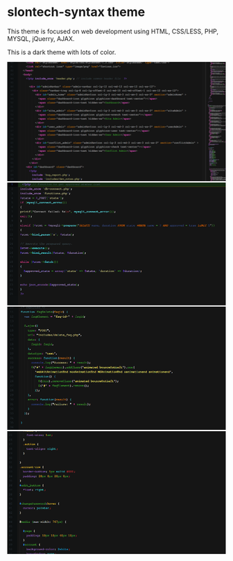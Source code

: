 # slontech-syntax theme

This theme is focused on web development using HTML, CSS/LESS, PHP, MYSQL, jQuerry, AJAX.

This is a dark theme with lots of color.


![screenshot ](https://raw.githubusercontent.com/najemnyvrah/slontech-syntax/master/screenshots/screenshot-1.png)
![screenshot ](https://raw.githubusercontent.com/najemnyvrah/slontech-syntax/master/screenshots/screenshot-2.png)
![screenshot ](https://raw.githubusercontent.com/najemnyvrah/slontech-syntax/master/screenshots/screenshot-3.png)
![screenshot ](https://raw.githubusercontent.com/najemnyvrah/slontech-syntax/master/screenshots/screenshot-4.png)
